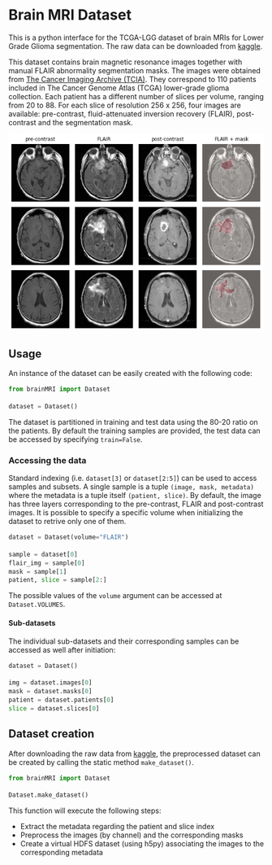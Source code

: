 # Brain MRI Dataset
This is a python interface for the TCGA-LGG dataset of brain MRIs for Lower Grade Glioma segmentation. The raw data can be downloaded from [kaggle](https://www.kaggle.com/mateuszbuda/lgg-mri-segmentation).

This dataset contains brain magnetic resonance images together with manual FLAIR abnormality segmentation masks. The images were obtained from [The Cancer Imaging Archive (TCIA)](https://wiki.cancerimagingarchive.net/display/Public/TCGA-LGG#53091882996b59483ec40a4b6af44c454f1c395). They correspond to 110 patients included in The Cancer Genome Atlas (TCGA) lower-grade glioma collection. Each patient has a different number of slices per volume, ranging from 20 to 88. For each slice of resolution 256 x 256, four images are available: pre-contrast, fluid-attenuated inversion recovery (FLAIR), post-contrast and the segmentation mask.

<p align="center">
    <img src="images/example.png" width="800" title="brain MRI and mask" />
</p>

## Usage
An instance of the dataset can be easily created with the following code:
```python
from brainMRI import Dataset

dataset = Dataset()
```
The dataset is partitioned in training and test data using the 80-20 ratio on the patients. By default the training samples are provided, the test data can be accessed by specifying `train=False`.

### Accessing the data
Standard indexing (i.e. ```dataset[3]``` or ```dataset[2:5]```) can be used to access samples and subsets. A single sample is a tuple ```(image, mask, metadata)``` where the metadata is a tuple itself `(patient, slice)`. By default, the image has three layers corresponding to the pre-contrast, FLAIR and post-contrast images. It is possible to specify a specific volume when initializing the dataset to retrive only one of them.
```python
dataset = Dataset(volume="FLAIR")

sample = dataset[0]
flair_img = sample[0]
mask = sample[1]
patient, slice = sample[2:]
```
The possible values of the `volume` argument can be accessed at `Dataset.VOLUMES`.

#### Sub-datasets
The individual sub-datasets and their corresponding samples can be accessed as well after initiation:
```python
dataset = Dataset()

img = dataset.images[0]
mask = dataset.masks[0]
patient = dataset.patients[0]
slice = dataset.slices[0]
```

## Dataset creation
After downloading the raw data from [kaggle](https://www.kaggle.com/mateuszbuda/lgg-mri-segmentation), the preprocessed dataset can be created by calling the static method ```make_dataset()```.
```python
from brainMRI import Dataset

Dataset.make_dataset()
```
This function will execute the following steps:
* Extract the metadata regarding the patient and slice index
* Preprocess the images (by channel) and the corresponding masks
* Create a virtual HDFS dataset (using h5py) associating the images to the corresponding metadata
